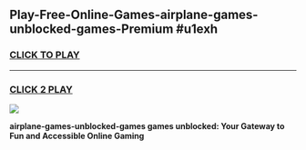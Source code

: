 
## Play-Free-Online-Games-airplane-games-unblocked-games-Premium #u1exh
<h3>
<a href="https://premium.freeplayer.one?title=airplane-games-unblocked-games&ref=8M">CLICK TO PLAY</a></h3>
<hr>

<h3>
<a href="https://premium.freeplayer.one?title=airplane-games-unblocked-games&ref=8M">CLICK 2 PLAY</a>
  
</h3>

<a href="https://premium.freeplayer.one?title=airplane-games-unblocked-games&ref=8M"><img src="https://clearcache.store/games.png"></a>


**airplane-games-unblocked-games games unblocked: Your Gateway to Fun and Accessible Online Gaming**
